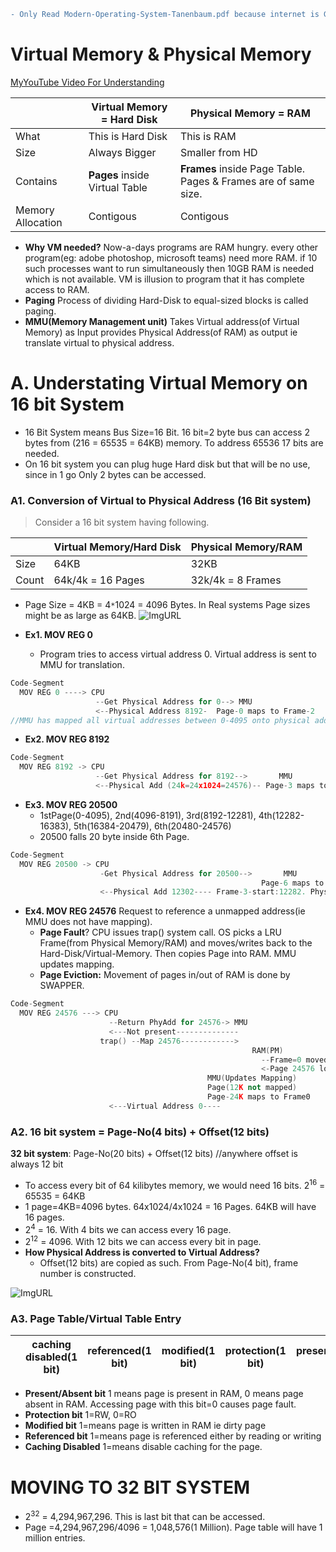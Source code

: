 ```diff
- Only Read Modern-Operating-System-Tanenbaum.pdf because internet is Garbage
```
# Virtual Memory & Physical Memory

[MyYouTube Video For Understanding](https://www.youtube.com/watch?v=OjGycsu0I1M)

||Virtual Memory = Hard Disk|Physical Memory = RAM|
|---|---|---|
|What|This is Hard Disk|This is RAM|
|Size|Always Bigger|Smaller from HD|
|Contains|**Pages** inside Virtual Table|**Frames** inside Page Table. Pages & Frames are of same size.|
|Memory Allocation|Contigous|Contigous|

- **Why VM needed?** Now-a-days programs are RAM hungry. every other program(eg: adobe photoshop, microsoft teams) need more RAM. if 10 such processes want to run simultaneously then 10GB RAM is needed which is not available. VM is illusion to program that it has complete access to RAM.
- **Paging** Process of dividing Hard-Disk to equal-sized blocks is called paging.
- **MMU(Memory Management unit)** Takes Virtual address(of Virtual Memory) as Input provides Physical Address(of RAM) as output ie translate virtual to physical address.

# A. Understating Virtual Memory on 16 bit System
- 16 Bit System means Bus Size=16 Bit. 16 bit=2 byte bus can access 2 bytes from (216 = 65535 = 64KB) memory. To address 65536 17 bits are needed.
- On 16 bit system you can plug huge Hard disk but that will be no use, since in 1 go Only 2 bytes can be accessed.

### A1. Conversion of Virtual to Physical Address  (16 Bit system)
> Consider a 16 bit system having following.

||Virtual Memory/Hard Disk|Physical Memory/RAM|
|---|---|---|
|Size|64KB|32KB|
|Count|64k/4k = 16 Pages|32k/4k = 8 Frames|

- Page Size = 4KB = 4`*`1024 = 4096 Bytes. In Real systems Page sizes might be as large as 64KB.
![ImgURL](https://i.ibb.co/GCFwbL0/virtual-physical.png)

- **Ex1. MOV REG 0**
  - Program tries to access virtual address 0. Virtual address is sent to MMU for translation. 
```c++
Code-Segment    
  MOV REG 0 ----> CPU
                   --Get Physical Address for 0--> MMU
                   <--Physical Address 8192-  Page-0 maps to Frame-2
//MMU has mapped all virtual addresses between 0-4095 onto physical addresses 8192-12287.                   
```                   
- **Ex2. MOV REG 8192**
```c++
Code-Segment    
  MOV REG 8192 -> CPU
                   --Get Physical Address for 8192-->       MMU
                   <--Physical Add (24k=24x1024=24576)-- Page-3 maps to Frame-6
```
- **Ex3. MOV REG 20500**
  - 1stPage(0-4095), 2nd(4096-8191), 3rd(8192-12281), 4th(12282-16383), 5th(16384-20479), 6th(20480-24576)
  - 20500 falls 20 byte inside 6th Page.
```c++
Code-Segment    
  MOV REG 20500 -> CPU
                    -Get Physical Address for 20500-->       MMU
                                                        Page-6 maps to Frame3
                    <--Physical Add 12302---- Frame-3-start:12282. PhysicalAdd=12282+20=12302
```
- **Ex4. MOV REG 24576** Request to reference a unmapped address(ie MMU does not have mapping).
  - **Page Fault**? CPU issues trap() system call. OS picks a LRU Frame(from Physical Memory/RAM) and moves/writes back to the Hard-Disk/Virtual-Memory. Then copies Page into RAM. MMU updates mapping.
  - **Page Eviction:** Movement of pages in/out of RAM is done by SWAPPER.
```c++
Code-Segment
  MOV REG 24576 ---> CPU
                      --Return PhyAdd for 24576-> MMU
                      <---Not present--------------
                    trap() --Map 24576------------>
                                                      RAM(PM)                             Hard-Disk(VM)
                                                        --Frame=0 moved to VM-------------->
                                                        <-Page 24576 loaded in RAM(at address 0)--
                                            MMU(Updates Mapping)
                                            Page(12K not mapped)  
                                            Page-24K maps to Frame0
                      <---Virtual Address 0----
```

### A2. 16 bit system = Page-No(4 bits) + Offset(12 bits)
**32 bit system**:    Page-No(20 bits) + Offset(12 bits)    //anywhere offset is always 12 bit

- To access every bit of 64 kilibytes memory, we would need 16 bits. 2<sup>16</sup> = 65535 = 64KB
- 1 page=4KB=4096 bytes. 64x1024/4x1024 = 16 Pages. 64KB will have 16 pages.
- 2<sup>4</sup> = 16. With 4 bits we can access every 16 page.
- 2<sup>12</sup> = 4096. With 12 bits we can access every bit in page.
- **How Physical Address is converted to Virtual Address?**
  - Offset(12 bits) are copied as such. From Page-No(4 bit), frame number is constructed.
  
![ImgURL](https://i.ibb.co/86bzCf4/MMU-opearation.png)   

### A3. Page Table/Virtual Table Entry

| |caching disabled(1 bit)|referenced(1 bit)|modified(1 bit)|protection(1 bit)|present/absent(1 bit)|Page Frame number|
|---|---|---|---|---|---|---|

- **Present/Absent bit** 1 means page is present in RAM, 0 means page absent in RAM. Accessing page with this bit=0 causes page fault.
- **Protection bit** 1=RW, 0=RO
- **Modified bit** 1=means page is written in RAM ie dirty page
- **Referenced bit** 1=means page is referenced either by reading or writing
- **Caching Disabled** 1=means disable caching for the page.

# MOVING TO 32 BIT SYSTEM
- 2<sup>32</sup> = 4,294,967,296. This is last bit that can be accessed. 
- Page =4,294,967,296/4096 = 1,048,576(1 Million). Page table will have 1 million entries.
